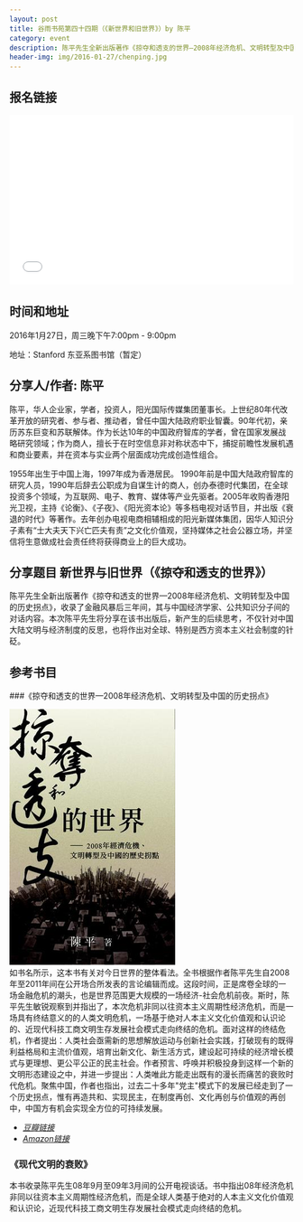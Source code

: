 ```yaml
---
layout: post
title: 谷雨书苑第四十四期（《新世界和旧世界》）by 陈平
category: event
description: 陈平先生全新出版著作《掠夺和透支的世界—2008年经济危机、文明转型及中国的历史拐点》，收录了金融风暴后三年间，其与中国经济学家、公共知识分子间的对话内容。本次陈平先生将分享在该书出版后，新产生的后续思考，不仅针对中国大陆文明与经济制度的反思，也将作出对全球、特别是西方资本主义社会制度的针砭。
header-img: img/2016-01-27/chenping.jpg
---
```


## 报名链接
<div style="width:100%; text-align:left;" ><iframe  src="//eventbrite.com/tickets-external?eid=20974673814&ref=etckt" frameborder="0" height="300" width="100%" vspace="0" hspace="0" marginheight="5" marginwidth="5" scrolling="auto" allowtransparency="true"></iframe></div>

## 时间和地址
2016年1月27日，周三晚下午7:00pm - 9:00pm

地址：Stanford 东亚系图书馆（暂定）

## 分享人/作者: 陈平

陈平，华人企业家，学者，投资人，阳光国际传媒集团董事长。上世纪80年代改革开放的研究者、参与者、推动者，曾任中国大陆政府职业智囊。90年代初，亲历苏东巨变和苏联解体。作为长达10年的中国政府智库的学者，曾在国家发展战略研究领域；作为商人，擅长于在时空信息非对称状态中下，捕捉前瞻性发展机遇和商业要素，并在资本与实业两个层面成功完成创造性组合。
  
1955年出生于中国上海，1997年成为香港居民。 1990年前是中国大陆政府智库的研究人员，1990年后辞去公职成为自谋生计的商人，创办泰德时代集团，在全球投资多个领域，为互联网、电子、教育、媒体等产业先驱者。2005年收购香港阳光卫视，主持《论衡》、《子夜》、《阳光资本论》等多档电视对话节目，并出版《衰退的时代》等著作。去年创办电视电商相辅相成的阳光新媒体集团，因华人知识分子素有“士大夫天下兴亡匹夫有责”之文化价值观，坚持媒体之社会公器立场，并坚信将生意做成社会责任终将获得商业上的巨大成功。

## 分享题目 新世界与旧世界（《掠夺和透支的世界》）
陈平先生全新出版著作《掠夺和透支的世界—2008年经济危机、文明转型及中国的历史拐点》，收录了金融风暴后三年间，其与中国经济学家、公共知识分子间的对话内容。本次陈平先生将分享在该书出版后，新产生的后续思考，不仅针对中国大陆文明与经济制度的反思，也将作出对全球、特别是西方资本主义社会制度的针砭。

## 参考书目

###《掠夺和透支的世界—2008年经济危机、文明转型及中国的历史拐点》

![pic](/img/2016-01-27/theworldbook.jpg)   
如书名所示，这本书有关对今日世界的整体看法。全书根据作者陈平先生自2008年至2011年间在公开场合所发表的言论编辑而成。这段时间，正是席卷全球的一场金融危机的潮头，也是世界范围更大规模的一场经济-社会危机前夜。斯时，陈平先生敏锐观察到并指出了，本次危机非同以往资本主义周期性经济危机，而是一场具有终结意义的的人类文明危机，一场基于绝对人本主义文化价值观和认识论的、近现代科技工商文明生存发展社会模式走向终结的危机。面对这样的终结危机，作者提出：人类社会亟需新的思想解放运动与创新社会实践，打破现有的既得利益格局和主流价值观，培育出新文化、新生活方式，建设起可持续的经济增长模式与更理想、更公平公正的民主社会。作者预言、呼唤并积极投身到这样一个新的文明形态建设之中，并进一步提出：人类唯此方能走出既有的漫长而痛苦的衰败时代危机。聚焦中国，作者也指出，过去二十多年"党主"模式下的发展已经走到了一个历史拐点，惟有再造共和、实现民主，在制度再创、文化再创与价值观的再创中，中国方有机会实现全方位的可持续发展。
 
  * [*豆瓣链接*](https://book.douban.com/subject/26602170/)  
  * [*Amazon链接*](http://www.amazon.com/x63A0-x596A-x548C-x900F-x652F/dp/9881656370)

### 《现代文明的衰败》
本书收录陈平先生08年9月至09年3月间的公开电视谈话。书中指出08年经济危机非同以往资本主义周期性经济危机，而是全球人类基于绝对的人本主义文化价值观和认识论，近现代科技工商文明生存发展社会模式走向终结的危机。


